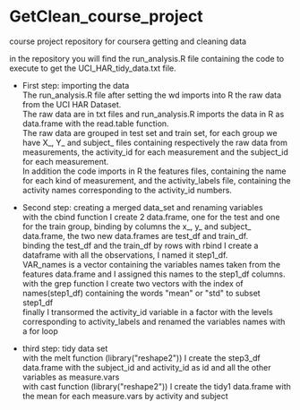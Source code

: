 GetClean_course_project
=======================
course project repository for coursera getting and cleaning data

in the repository you will find the run_analysis.R file containing the code to execute to get the UCI_HAR_tidy_data.txt file.

* First step: importing the data <br />
The run_analysis.R file after setting the wd imports into R the raw data from the UCI HAR Dataset.<br />
The raw data are in txt files and run_analysis.R imports the data in R as data.frame with the read.table function.<br />
The raw data are grouped in test set and train set, for each group we have X_, Y_ and subject_ files containing respectively the raw data from measurements, the activity_id for each measurement and the subject_id for each measurement.<br />
In addition the code imports in R the features files, containing the name for each kind of measurement, and the activity_labels file, containing the activity names corresponding to the activity_id numbers.

* Second step: creating a merged data_set and renaming variables<br />
with the cbind function I create 2 data.frame, one for the test and one for the train group, binding by columns the x_, y_ and subject_ data.frame, the two new data.frames are test_df and train_df.<br />
binding the test_df and the train_df by rows with rbind I create a dataframe with all the observations, I named it step1_df.<br />
VAR_names is a vector containing the variables names taken from the features data.frame and I assigned this names to the step1_df columns.<br />
with the grep function I create two vectors with the index of names(step1_df) containing the words "mean" or "std" to subset step1_df<br />
finally I transormed the activity_id variable in a factor with the levels corresponding to activity_labels and renamed the variables names with a for loop<br />

* third step: tidy data set<br />
with the melt function (library("reshape2")) I create the step3_df data.frame with the subject_id and activity_id as id and all the other variables as measure.vars<br />
with cast function (library("reshape2")) I create the tidy1 data.frame with the mean for each measure.vars by activity and subject<br />


